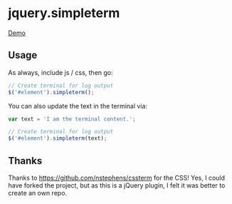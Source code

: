 jquery.simpleterm
=================

[Demo](http://jsfiddle.net/aky622fe/)

## Usage

As always, include js / css, then go:


```js
// Create terminal for log output
$('#element').simpleterm();
```


You can also update the text in the terminal via:
```js
var text = 'I am the terminal content.';

// Create terminal for log output
$('#element').simpleterm(text);
```

## Thanks
Thanks to https://github.com/nstephens/cssterm for the CSS!
Yes, I could have forked the project, but as this is a jQuery plugin, I felt it was better to create an own repo.
